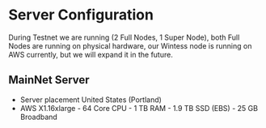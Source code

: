 Server Configuration
====================

During Testnet we are running (2 Full Nodes, 1 Super Node), both Full Nodes are running on physical hardware, our Wintess node is running on AWS currently, but we will expand it in the future.


 ## MainNet Server  
* Server placement United States (Portland)
* AWS X1.16xlarge - 64 Core CPU - 1 TB RAM - 1.9 TB SSD (EBS) - 25 GB Broadband
